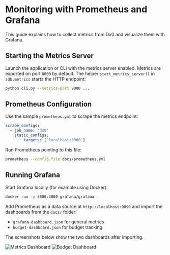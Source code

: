 # Monitoring with Prometheus and Grafana

This guide explains how to collect metrics from Dx0 and visualize them with Grafana.

## Starting the Metrics Server

Launch the application or CLI with the metrics server enabled. Metrics are exported on port `8000` by default. The helper `start_metrics_server()` in `sdb.metrics` starts the HTTP endpoint:

```bash
python cli.py --metrics-port 8000 ...
```

## Prometheus Configuration

Use the sample `prometheus.yml` to scrape the metrics endpoint:

```yaml
scrape_configs:
  - job_name: 'dx0'
    static_configs:
      - targets: ['localhost:8000']
```

Run Prometheus pointing to this file:

```bash
prometheus --config.file docs/prometheus.yml
```

## Running Grafana

Start Grafana locally (for example using Docker):

```bash
docker run -p 3000:3000 grafana/grafana
```

Add Prometheus as a data source at `http://localhost:9090` and import the dashboards from the `docs/` folder:

- `grafana-dashboard.json` for general metrics
- `budget-dashboard.json` for budget tracking

The screenshots below show the two dashboards after importing.

![Metrics Dashboard](images/grafana_metrics.png.b64)
![Budget Dashboard](images/grafana_budget.png.b64)

